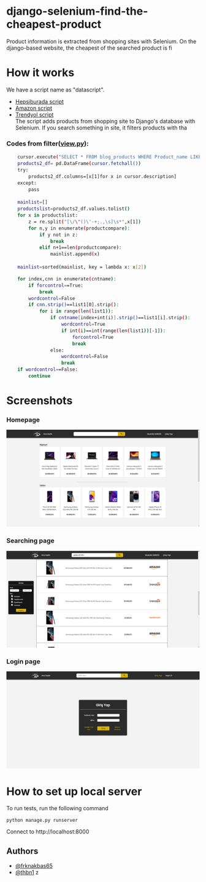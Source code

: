 # django-selenium-find-the-cheapest-product

 Product information is extracted from shopping sites with Selenium.  On the django-based website, the cheapest of the searched product is fi
# How it works
We have a script name as "datascript".  
- [Hepsiburada script](https://github.com/thbn1/django-find-the-cheapest-product/blob/main/blog/datascript.py)
- [Amazon script](https://github.com/thbn1/django-find-the-cheapest-product/blob/main/blog/datascript2.py)
- [Trendyol script](https://github.com/thbn1/django-find-the-cheapest-product/blob/main/blog/datascript3.py)     
The script adds products from shopping site to Django's database with Selenium. If you search something in site, it filters products with tha
### Codes from filter([view.py](https://github.com/thbn1/django-find-the-cheapest-product/blob/main/blog/views.py)):
```sh
    cursor.execute("SELECT * FROM blog_products WHERE Product_name LIKE "+productn)
    products2_df= pd.DataFrame(cursor.fetchall())
    try:
        products2_df.columns=[x[1]for x in cursor.description]
    except:
        pass
  
    mainlist=[]
    productslist=products2_df.values.tolist()
    for x in productslist:
        z = re.split("[\/\"()\'-+;.,\s]\s*",x[1])
        for n,y in enumerate(productcompare):     
            if y not in z:
                break
            elif n+1==len(productcompare):
                mainlist.append(x)
        
    mainlist=sorted(mainlist, key = lambda x: x[2])
```
```sh
    for index,cnn in enumerate(cntname):
        if forcontrol==True:
            break
        wordcontrol=False
        if cnn.strip()==list1[0].strip():
            for i in range(len(list1)):
                if cntname[index+int(i)].strip()==list1[i].strip():
                    wordcontrol=True
                    if int(i)==int(range(len(list1))[-1]):
                        forcontrol=True
                        break
                else:
                    wordcontrol=False
                    break
    if wordcontrol==False:
        continue
```
 
# Screenshots
### Homepage
![Screenshots](https://github.com/thbn1/django-find-the-cheapest-product/blob/main/readmepng/rm1.png)
### Searching page
![Screenshots](https://github.com/thbn1/django-find-the-cheapest-product/blob/main/readmepng/rm2.png)
### Login page
![Screenshots](https://github.com/thbn1/django-find-the-cheapest-product/blob/main/readmepng/rm3.png)
# How to set up local server
To run tests, run the following command
```
python manage.py runserver
```
Connect to http://localhost:8000
## Authors
- [@frknakbas65](https://www.github.com/frknakbas65)
- [@thbn1](https://www.github.com/thbn1)
z
